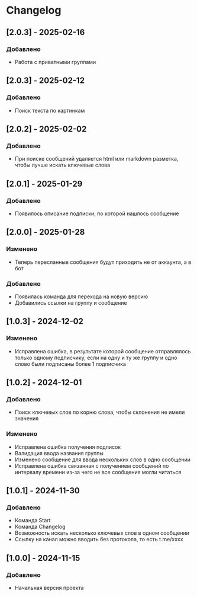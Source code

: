 # Changelog

## [2.0.3] - 2025-02-16
### Добавлено
- Работа с приватными группами

## [2.0.3] - 2025-02-12
### Добавлено
- Поиск текста по картинкам

## [2.0.2] - 2025-02-02
### Добавлено
- При поиске сообщений удаляется html или markdown разметка, чтобы лучше искать ключевые слова

## [2.0.1] - 2025-01-29
### Добавлено
- Появилось описание подписки, по которой нашлось сообщение

## [2.0.0] - 2025-01-28
### Изменено
- Теперь пересланные сообщения будут приходить не от аккаунта, а в бот
### Добавлено
- Появилась команда для перехода на новую версию
- Добавились ссылки на группу и сообщение

## [1.0.3] - 2024-12-02
### Изменено
- Исправлена ошибка, в результате которой сообщение отправлялось только одному подписчику, если на одну и ту же группу и одно слово были подписаны более 1 подписчика

## [1.0.2] - 2024-12-01
### Добавлено
- Поиск ключевых слов по корню слова, чтобы склонения не имели значения
### Изменено
- Исправлена ошибка получения подписок
- Валидация ввода названия группы
- Изменено сообщение для ввода нескольких слов в одно сообщении
- Исправлена ошибка связанная с получением сообщений по интервалу времени из-за чего не все сообщения могли читаться

## [1.0.1] - 2024-11-30
### Добавлено
- Команда Start
- Команда Changelog
- Возможность искать несколько ключевых слов в одном сообщении
- Ссылку на канал можно вводить без протокола, то есть t.me/xxxx

## [1.0.0] - 2024-11-15
### Добавлено
- Начальная версия проекта